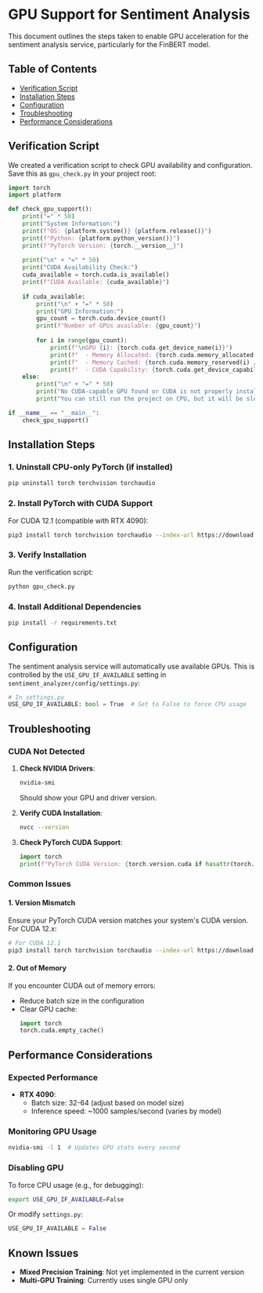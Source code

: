 # GPU Support for Sentiment Analysis

This document outlines the steps taken to enable GPU acceleration for the sentiment analysis service, particularly for the FinBERT model.

## Table of Contents
- [Verification Script](#verification-script)
- [Installation Steps](#installation-steps)
- [Configuration](#configuration)
- [Troubleshooting](#troubleshooting)
- [Performance Considerations](#performance-considerations)

## Verification Script

We created a verification script to check GPU availability and configuration. Save this as `gpu_check.py` in your project root:

```python
import torch
import platform

def check_gpu_support():
    print("=" * 50)
    print("System Information:")
    print(f"OS: {platform.system()} {platform.release()}")
    print(f"Python: {platform.python_version()}")
    print(f"PyTorch Version: {torch.__version__}")
    
    print("\n" + "=" * 50)
    print("CUDA Availability Check:")
    cuda_available = torch.cuda.is_available()
    print(f"CUDA Available: {cuda_available}")
    
    if cuda_available:
        print("\n" + "=" * 50)
        print("GPU Information:")
        gpu_count = torch.cuda.device_count()
        print(f"Number of GPUs available: {gpu_count}")
        
        for i in range(gpu_count):
            print(f"\nGPU {i}: {torch.cuda.get_device_name(i)}")
            print(f"  - Memory Allocated: {torch.cuda.memory_allocated(i) / 1024**2:.2f} MB")
            print(f"  - Memory Cached: {torch.cuda.memory_reserved(i) / 1024**2:.2f} MB")
            print(f"  - CUDA Capability: {torch.cuda.get_device_capability(i)}")
    else:
        print("\n" + "=" * 50)
        print("No CUDA-capable GPU found or CUDA is not properly installed.")
        print("You can still run the project on CPU, but it will be slower.")

if __name__ == "__main__":
    check_gpu_support()
```

## Installation Steps

### 1. Uninstall CPU-only PyTorch (if installed)
```bash
pip uninstall torch torchvision torchaudio
```

### 2. Install PyTorch with CUDA Support
For CUDA 12.1 (compatible with RTX 4090):
```bash
pip3 install torch torchvision torchaudio --index-url https://download.pytorch.org/whl/cu121
```

### 3. Verify Installation
Run the verification script:
```bash
python gpu_check.py
```

### 4. Install Additional Dependencies
```bash
pip install -r requirements.txt
```

## Configuration

The sentiment analysis service will automatically use available GPUs. This is controlled by the `USE_GPU_IF_AVAILABLE` setting in `sentiment_analyzer/config/settings.py`:

```python
# In settings.py
USE_GPU_IF_AVAILABLE: bool = True  # Set to False to force CPU usage
```

## Troubleshooting

### CUDA Not Detected
1. **Check NVIDIA Drivers**:
   ```bash
   nvidia-smi
   ```
   Should show your GPU and driver version.

2. **Verify CUDA Installation**:
   ```bash
   nvcc --version
   ```

3. **Check PyTorch CUDA Support**:
   ```python
   import torch
   print(f"PyTorch CUDA Version: {torch.version.cuda if hasattr(torch.version, 'cuda') else 'N/A'}")
   ```

### Common Issues

#### 1. Version Mismatch
Ensure your PyTorch CUDA version matches your system's CUDA version. For CUDA 12.x:
```bash
# For CUDA 12.1
pip3 install torch torchvision torchaudio --index-url https://download.pytorch.org/whl/cu121
```

#### 2. Out of Memory
If you encounter CUDA out of memory errors:
- Reduce batch size in the configuration
- Clear GPU cache:
  ```python
  import torch
  torch.cuda.empty_cache()
  ```

## Performance Considerations

### Expected Performance
- **RTX 4090**: 
  - Batch size: 32-64 (adjust based on model size)
  - Inference speed: ~1000 samples/second (varies by model)

### Monitoring GPU Usage
```bash
nvidia-smi -l 1  # Updates GPU stats every second
```

### Disabling GPU
To force CPU usage (e.g., for debugging):
```bash
export USE_GPU_IF_AVAILABLE=False
```
Or modify `settings.py`:
```python
USE_GPU_IF_AVAILABLE = False
```

## Known Issues
- **Mixed Precision Training**: Not yet implemented in the current version
- **Multi-GPU Training**: Currently uses single GPU only
